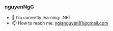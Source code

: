 ### nguyenNgG

<!-- 
- 🔭 I’m currently working on ...
- 👯 I’m looking to collaborate on ...
- 🤔 I’m looking for help with ...
- 💬 Ask me about ...
-->

- 🌱 I’m currently learning: .NET
- 📫 How to reach me: [ngianguyen81@gmail.com](ngianguyen81@gmail.com)

